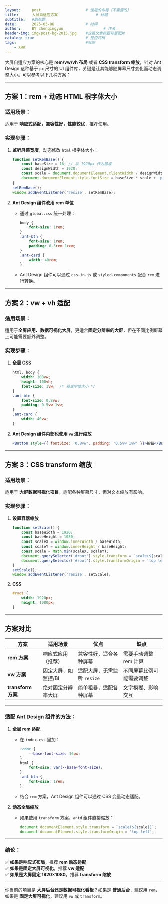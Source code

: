 ```yaml
---
layout:     post   				    # 使用的布局（不需要改）
title:      大屏自适应方案 				# 标题 
subtitle:   #副标题
date:       2025-03-06 				# 时间
author:     BY chenqingyun					# 作者
header-img: img/post-bg-2015.jpg 	#这篇文章标题背景图片
catalog: true 						# 是否归档
tags:								#标签
    - XHR
---
```

大屏自适应方案的核心是 **rem/vw/vh 布局** 或者 **CSS transform 缩放**，针对 Ant Design 这种基于 `px` 尺寸的 UI 组件库，关键是让其能够随屏幕尺寸变化而动态调整大小。可以参考以下几种方案：

---

## 方案 1：rem + 动态 HTML 根字体大小
### 适用场景：
适用于 **响应式适配，兼容性好，性能较优**，推荐使用。  

### 实现步骤：
1. **监听屏幕宽度**，动态修改 `html` 根字体大小：
   ```js
   function setRemBase() {
       const baseSize = 16; // 以 1920px 作为基准
       const designWidth = 1920;
       const scale = document.documentElement.clientWidth / designWidth;
       document.documentElement.style.fontSize = baseSize * scale + 'px';
   }
   setRemBase();
   window.addEventListener('resize', setRemBase);
   ```

2. **Ant Design 组件改用 rem 单位**
   - 通过 `global.css` 统一处理：
     ```css
     body {
         font-size: 1rem;
     }
     .ant-btn {
         font-size: 1rem;
         padding: 0.5rem 1rem;
     }
     .ant-card {
         width: 40rem;
     }
     ```
   - Ant Design 组件可以通过 `css-in-js` 或 `styled-components` 配合 `rem` 进行转换。

---

## 方案 2：vw + vh 适配
### 适用场景：
适用于**全屏应用、数据可视化大屏**，更适合**固定分辨率的大屏**，但在不同比例屏幕上可能需要额外调整。

### 实现步骤：
1. **全局 CSS**
   ```css
   html, body {
       width: 100vw;
       height: 100vh;
       font-size: 1vw;  /* 基准字体大小 */
   }
   .ant-btn {
       font-size: 0.8vw;
       padding: 0.5vw 1vw;
   }
   .ant-card {
       width: 40vw;
   }
   ```

2. **Ant Design 组件内部也使用 `vw` 进行缩放**
   ```jsx
   <Button style={{ fontSize: '0.8vw', padding: '0.5vw 1vw' }}>按钮</Button>
   ```

---

## 方案 3：CSS transform 缩放
### 适用场景：
适用于 **大屏数据可视化项目**，适配各种屏幕尺寸，但对文本缩放有影响。

### 实现步骤：
1. **设置容器缩放**
   ```js
   function setScale() {
       const baseWidth = 1920;
       const baseHeight = 1080;
       const scaleX = window.innerWidth / baseWidth;
       const scaleY = window.innerHeight / baseHeight;
       const scale = Math.min(scaleX, scaleY);
       document.querySelector('#root').style.transform = `scale(${scale})`;
       document.querySelector('#root').style.transformOrigin = 'top left';
   }
   setScale();
   window.addEventListener('resize', setScale);
   ```

2. **CSS**
   ```css
   #root {
       width: 1920px;
       height: 1080px;
   }
   ```

---

## 方案对比

| 方案 | 适用场景 | 优点 | 缺点 |
|------|---------|------|------|
| **rem 方案** | 响应式应用（推荐） | 兼容性好，适合各种屏幕 | 需要手动调整 rem 计算 |
| **vw 方案** | 固定大屏，如监控/BI | 适配大屏，无需监听 `resize` | 不同屏幕比例可能需要调整 |
| **transform 方案** | 绝对固定分辨率大屏 | 简单粗暴，适配各种屏幕 | 文字模糊、影响交互 |

---

### 适配 Ant Design 组件的方法：
1. **全局 rem 适配**
   - 在 `index.css` 里加：
     ```css
     :root {
         --base-font-size: 16px;
     }
     html {
         font-size: var(--base-font-size);
     }
     .ant-btn {
         font-size: 1rem;
     }
     ```
   - 结合 `rem` 方案，Ant Design 组件可以通过 CSS 变量动态适配。

2. **动态全局缩放**
   - 如果使用 `transform` 方案，`antd` 组件直接缩放：
     ```js
     document.documentElement.style.transform = `scale(${scale})`;
     document.documentElement.style.transformOrigin = 'top left';
     ```

---

### 结论：
✅ **如果是响应式布局**，推荐 **rem 动态适配**  
✅ **如果是固定大屏可视化**，推荐 **vw 适配**  
✅ **如果是大屏固定 1920×1080**，推荐 **transform 缩放**

---

你当前的项目是 **大屏后台还是数据可视化看板**？如果是 **普通后台**，建议用 `rem`，如果是 **固定大屏可视化**，建议用 `vw` 或 `transform`。